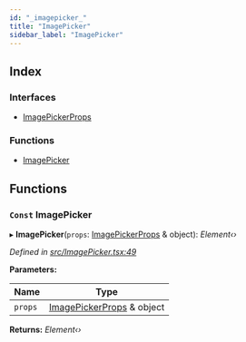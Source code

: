 ```yaml
---
id: "_imagepicker_"
title: "ImagePicker"
sidebar_label: "ImagePicker"
---
```


## Index

### Interfaces

* [ImagePickerProps](../interfaces/_imagepicker_.imagepickerprops.md)

### Functions

* [ImagePicker](_imagepicker_.md#const-imagepicker)

## Functions

### `Const` ImagePicker

▸ **ImagePicker**(`props`: [ImagePickerProps](../interfaces/_imagepicker_.imagepickerprops.md) & object): *Element‹›*

*Defined in [src/ImagePicker.tsx:49](https://github.com/tarojsx/ui/blob/bc31158/src/ImagePicker.tsx#L49)*

**Parameters:**

Name | Type |
------ | ------ |
`props` | [ImagePickerProps](../interfaces/_imagepicker_.imagepickerprops.md) & object |

**Returns:** *Element‹›*

